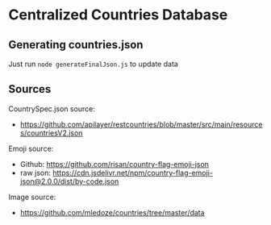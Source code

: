 # Centralized Countries Database

## Generating countries.json

Just run `node generateFinalJson.js` to update data

## Sources

CountrySpec.json source:
- https://github.com/apilayer/restcountries/blob/master/src/main/resources/countriesV2.json

Emoji source:
- Github: https://github.com/risan/country-flag-emoji-json
- raw json: https://cdn.jsdelivr.net/npm/country-flag-emoji-json@2.0.0/dist/by-code.json

Image source: 
- https://github.com/mledoze/countries/tree/master/data
